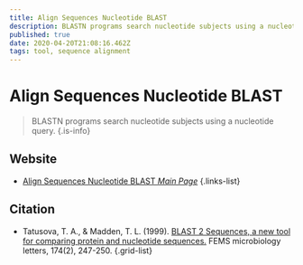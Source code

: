 ```yaml
---
title: Align Sequences Nucleotide BLAST
description: BLASTN programs search nucleotide subjects using a nucleotide query. 
published: true
date: 2020-04-20T21:08:16.462Z
tags: tool, sequence alignment
---
```


# Align Sequences Nucleotide BLAST

> BLASTN programs search nucleotide subjects using a nucleotide query. 
{.is-info}



## Website

- [Align Sequences Nucleotide BLAST *Main Page*](https://blast.ncbi.nlm.nih.gov/Blast.cgi?PAGE_TYPE=BlastSearch&BLAST_SPEC=blast2seq&LINK_LOC=align2seq)
{.links-list}

## Citation

- Tatusova, T. A., & Madden, T. L. (1999). [BLAST 2 Sequences, a new tool for comparing protein and nucleotide sequences.](https://academic.oup.com/femsle/article/174/2/247/502616) FEMS microbiology letters, 174(2), 247-250.
{.grid-list}